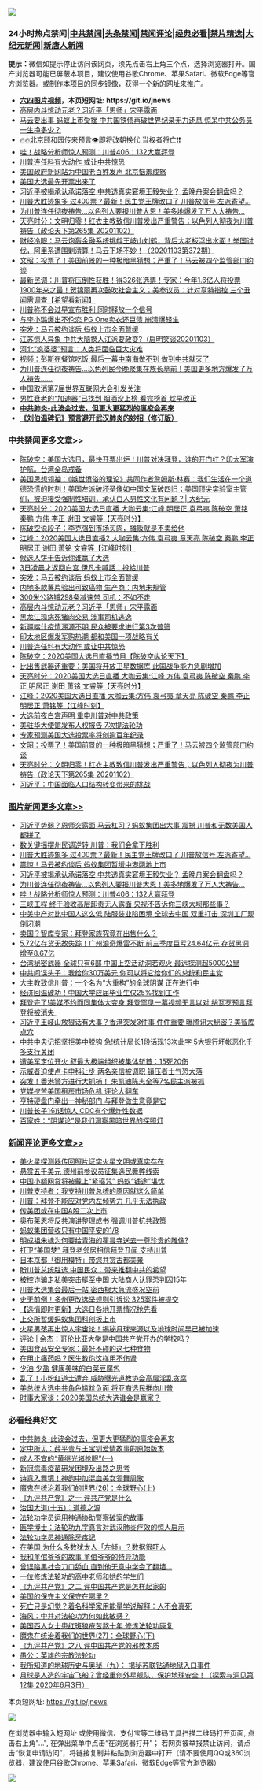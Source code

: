 ![](https://raw.githubusercontent.com/fqnews/bnews/master/64photo/fqnews-qr.jpg)

<div id="tt">
<h3>24小时热点禁闻|<a href="#%E4%B8%AD%E5%85%B1%E7%A6%81%E9%97%BB%E6%9B%B4%E5%A4%9A%E6%96%87%E7%AB%A0">中共禁闻</a>|<a href="#%E5%9B%BE%E7%89%87%E6%96%B0%E9%97%BB%E6%9B%B4%E5%A4%9A%E6%96%87%E7%AB%A0">头条禁闻</a>|<a href="#%E6%96%B0%E9%97%BB%E8%AF%84%E8%AE%BA%E6%9B%B4%E5%A4%9A%E6%96%87%E7%AB%A0">禁闻评论|<a href="#%E5%BF%85%E7%9C%8B%E7%BB%8F%E5%85%B8%E5%A5%BD%E6%96%87">经典必看|<a href="/video.md#%E7%A6%81%E7%89%87%E7%B2%BE%E9%80%89">禁片精选</a>|<a href="https://github.com/fqnews/djy/blob/master/gb/nf1351518.md#1">大纪元新闻</a>|<a href="https://github.com/fqnews/ntdtv/blob/master/gb/prog204.md#1">新唐人新闻</a></h3>
<div><b>提示：</b>微信如提示停止访问该网页，须先点击右上角三个点，选择浏览器打开。国产浏览器可能已屏蔽本项目，建议使用谷歌Chrome、苹果Safari、微软Edge等官方浏览器。或<a href="https://github.com/fqnews/bnews/blob/master/%E5%88%B6%E4%BD%9Cgit%E7%A6%81%E9%97%BB%E9%95%9C%E5%83%8F.md">制作本项目的同步镜像</a>，获得一个新的网址来推广。</div>
<ul>
<li><b><a href="http://d1.bdrive.tk/64.mp4" target="_blank">六四图片视频</a>，本页短网址: https://git.io/jnews</b></li>
<li><a href="/cbnews/20201103/1424994.md">高层内斗惊动元老？习近平「恩师」宋平露面</a></li>
<li><a href="/cnnews/20201103/1425033.md">马云要出事 蚂蚁上市受挫 中共国铁债再破世界纪录无力还息 惊呆中共公务员一生挣多少？</a></li>
<li><a href="/bannedvideo/20201103/1424753.md">🔥🔥北京颐和园传来预言👁️即将改朝换代 当权者将亡❗❗</a></li>
<li><a href="/topimagenews/20201103/1424815.md">哇！战略分析师惊人预测：川普406：132大赢拜登</a></li>
<li><a href="/cbnews/20201103/1424932.md">川普连任料有大动作 或让中共惊恐</a></li>
<li><a href="/cnnews/20201103/1424865.md">美国政府新网站为中国老百姓发声 北京恼羞成怒</a></li>
<li><a href="/worldnews/usa/20201103/1424973.md">美国大选最先开票出来了</a></li>
<li><a href="/topimagenews/20201103/1425096.md">习近平被揭承认承诺落空 中共透真实窘境王毅失业？ 孟晚舟案会翻盘吗？</a></li>
<li><a href="/topimagenews/20201104/1425235.md">川普大胜迹象多 过400票？最新！民主党王牌改口了 川普放信号 左派寄望...</a></li>
<li><a href="/topimagenews/20201103/1424930.md">为川普连任彻夜祷告…以色列人要报川普大恩！美多地爆发了万人大祷告…</a></li>
<li><a href="/cbnews/20201103/1424789.md">天亮时分：文明归零！红衣主教致信川普发出严重警告；以色列人彻夜为川普祷告（政论天下第265集 20201102）</a></li>
<li><a href="/bannedvideo/20201103/1424926.md">财经冷眼：马云炮轰金融系统挑衅王岐山刘鹤，背后大老板浮出水面！举国讨伐，阿里系遭围剿清算！马云下场不妙！（20201103第372期）</a></li>
<li><a href="/cbnews/20201103/1424790.md">文昭：投票了！美国前景的一种极暗黑猜想；严重了！马云被四个监管部门约谈</a></li>
<li><a href="/bannedvideo/20201103/1425039.md">最新民调：川普将压倒性获胜！得326张选票！专家：今年1.6亿人将投票 1900年来之最！贺锦丽再次鼓吹社会主义；美参议员：针对亨特指控 三个丑闻需调查【希望看新闻】</a></li>
<li><a href="/cnnews/20201103/1424863.md">川普称不会过早宣布胜利 同时释放一个信号</a></li>
<li><a href="/yule/20201103/1424985.md">与李小璐爆出不伦恋 PG One卖衣还巨债 崩溃爆轻生</a></li>
<li><a href="/cbnews/20201103/1425108.md">突发：马云被约谈后 蚂蚁上市全面暂缓</a></li>
<li><a href="/bannedvideo/20201103/1424976.md">江苏惊人异象 中共大脑换人江派要政变?（启明笑谈20201103）</a></li>
<li><a href="/comments/20201103/1424859.md">河北“疯婆婆”预言：人类将面临巨大灾难</a></li>
<li><a href="/cnnews/20201103/1424834.md">视频：彭斯在餐馆吃饭 最后一幕中南海做不到 做到中共就灭了</a></li>
<li><a href="/cbnews/20201103/1424687.md">为川普连任彻夜祷告…以色列民今晚聚集在族长墓前！美国更多地方爆发了万人祷告……</a></li>
<li><a href="/headline/20201103/1424998.md">中国取消第7届世界互联网大会引发关注</a></li>
<li><a href="/health/20201103/1424828.md">男性衰老的“加速器”已找到 烟酒没上榜 看完榜首 趁早改正</a></li>
<li><b><a href="/comments/20200211/1275071.md" target="_blank">中共肺炎-此波会过去，但更大更猛烈的瘟疫会再来</a></b></li>
<li><b><a href="/comments/20200207/1272816.md" target="_blank">《刘伯温碑记》预言避开武汉肺炎的妙招（修订版）</a></b></li>
</ul>
</div>

<div class="catlist">
<h3><a href="/cbnews/" target="_blank">中共禁闻</a><span><a href="/cbnews/" target="_blank" rel="nofollow">更多文章>></a></span></h3>
<ul>
<li><a href="/cbnews/20201104/1425344.md" target="_blank">陈破空：美国大选日，最快开票出炉！川普对决拜登，谁的开门红？印太军演护航。台湾全岛戒备</a></li>
<li><a href="/cbnews/20201104/1425337.md" target="_blank">美国思想领袖：《嫉世愤俗的理论》共同作者詹姆斯·林赛：我们生活在一个道德恐慌的时刻！美国左派破坏圣像如中国文革破四旧；美国顶尖实验室主管们，被迫接受强制性培训，承认白人男性文化有问题？| 大纪元</a></li>
<li><a href="/cbnews/20201104/1425331.md" target="_blank">天亮时分：2020美国大选日直播 大咖云集:江峰 明居正 袁弓夷 陈破空 萧铭 秦鹏 方伟 李正 谢田 文睿等【天亮时分】</a></li>
<li><a href="/cbnews/20201104/1425323.md" target="_blank">陈破空说段子：李克强到市场买肉，摊贩就是不卖给他</a></li>
<li><a href="/cbnews/20201104/1425262.md" target="_blank">江峰：2020美国大选日直播2 大咖云集:方伟 袁弓夷 章天亮 陈破空 秦鹏 李正 明居正 谢田 萧铭 文睿等【江峰时刻】</a></li>
<li><a href="/cbnews/20201104/1425259.md" target="_blank">候选人饼干告诉你谁赢了大选</a></li>
<li><a href="/cbnews/20201103/1425163.md" target="_blank">3日凌晨才返回白宫 伊凡卡喊話：投給川普</a></li>
<li><a href="/cbnews/20201103/1425108.md" target="_blank">突发：马云被约谈后 蚂蚁上市全面暂缓</a></li>
<li><a href="/cbnews/20201103/1425028.md" target="_blank">内地多款薯片验出可致癌物 生产商：内地未规管</a></li>
<li><a href="/cbnews/20201103/1425027.md" target="_blank">300米公路铺298条减速带 司机：不如不走</a></li>
<li><a href="/cbnews/20201103/1424994.md" target="_blank">高层内斗惊动元老？习近平「恩师」宋平露面</a></li>
<li><a href="/cbnews/20201103/1424993.md" target="_blank">黑龙江现病死猪肉交易 涉事司机逃逸</a></li>
<li><a href="/cbnews/20201103/1424975.md" target="_blank">新疆喀什疫情溯源不明 民众被要求进行第3次普筛</a></li>
<li><a href="/cbnews/20201103/1424958.md" target="_blank">印太地区爆发军购热潮 都和美国一项战略有关</a></li>
<li><a href="/cbnews/20201103/1424932.md" target="_blank">川普连任料有大动作 或让中共惊恐</a></li>
<li><a href="/cbnews/20201103/1424924.md" target="_blank">陈破空：2020美国大选日直播节目【陈破空纵论天下】</a></li>
<li><a href="/cbnews/20201103/1424904.md" target="_blank">比出售武器还重要：美国将开放卫星数据库 此国战争能力急剧增加</a></li>
<li><a href="/cbnews/20201103/1424900.md" target="_blank">天亮时分：2020美国大选日直播 大咖云集:江峰 方伟 袁弓夷 陈破空 秦鹏 李正 明居正 谢田 萧铭 文睿等【天亮时分】</a></li>
<li><a href="/cbnews/20201103/1424899.md" target="_blank">江峰：2020美国大选日直播 大咖云集:方伟 袁弓夷 章天亮 陈破空 秦鹏 李正 明居正 萧铭等【江峰时刻】</a></li>
<li><a href="/cbnews/20201103/1424889.md" target="_blank">大选前夜白宫声明 重申川普对中共政策</a></li>
<li><a href="/cbnews/20201103/1424792.md" target="_blank">美驻华大使馆发布人权报告 7次提法轮功</a></li>
<li><a href="/cbnews/20201103/1424791.md" target="_blank">专家预测美国大选投票率将创逾百年纪录</a></li>
<li><a href="/cbnews/20201103/1424790.md" target="_blank">文昭：投票了！美国前景的一种极暗黑猜想；严重了！马云被四个监管部门约谈</a></li>
<li><a href="/cbnews/20201103/1424789.md" target="_blank">天亮时分：文明归零！红衣主教致信川普发出严重警告；以色列人彻夜为川普祷告（政论天下第265集 20201102）</a></li>
<li><a href="/cbnews/20201103/1424730.md" target="_blank">习近平：中国面临人口结构转变带来的挑战</a></li>

</ul>
</div>
<div class="catlist">
<h3><a href="/topimagenews/" target="_blank">图片新闻</a><span><a href="/topimagenews/" target="_blank" rel="nofollow">更多文章>></a></span></h3>
<ul>
<li><a href="/topimagenews/20201104/1425286.md" target="_blank">习近平势弱？恩师突露面 马云杠习？蚂蚁集团出大事 震撼 川普和无数美国人都拼了</a></li>
<li><a href="/topimagenews/20201104/1425285.md" target="_blank">数关键摇摆州民调逆转 川普：我们会拿下胜利</a></li>
<li><a href="/topimagenews/20201104/1425235.md" target="_blank">川普大胜迹象多 过400票？最新！民主党王牌改口了 川普放信号 左派寄望&#8230;</a></li>
<li><a href="/topimagenews/20201104/1425213.md" target="_blank">震惊！马云被约谈后 蚂蚁集团暂缓中港两地上市</a></li>
<li><a href="/topimagenews/20201103/1425096.md" target="_blank">习近平被揭承认承诺落空 中共透真实窘境王毅失业？ 孟晚舟案会翻盘吗？</a></li>
<li><a href="/topimagenews/20201103/1424930.md" target="_blank">为川普连任彻夜祷告…以色列人要报川普大恩！美多地爆发了万人大祷告…</a></li>
<li><a href="/topimagenews/20201103/1424815.md" target="_blank">哇！战略分析师惊人预测：川普406：132大赢拜登</a></li>
<li><a href="/topimagenews/20201102/1424503.md" target="_blank">三峡工程 终于验收高层卸责无人露面 央视不告诉你三峡大坝那些事？</a></li>
<li><a href="/topimagenews/20201102/1424443.md" target="_blank">中美中产对比中国人这么低 陆服装业陷困境 全球去中国 双重打击 深圳工厂现倒闭潮</a></li>
<li><a href="/topimagenews/20201102/1424365.md" target="_blank">卖国？智库专家：拜登家族究竟在出售什么？</a></li>
<li><a href="/topimagenews/20201102/1424363.md" target="_blank">5.72亿存货无故失踪！广州浪奇爆雷不断 前三季度巨亏24.64亿元 存货黑洞增至8.67亿</a></li>
<li><a href="/topimagenews/20201102/1424345.md" target="_blank">台湾秘密武器 全球只有6部 中国上空活动洞若观火 最远探测超5000公里</a></li>
<li><a href="/topimagenews/20201102/1424335.md" target="_blank">中共间谍头子：我给你30万美元 你可以将它给你们的总统和民主党</a></li>
<li><a href="/topimagenews/20201102/1424290.md" target="_blank">大主教致信川普：一个名为“大重构”的全球阴谋 正在进行中</a></li>
<li><a href="/topimagenews/20201102/1424179.md" target="_blank">经济回温破功！中国大学应届毕业生仅25%找到工作</a></li>
<li><a href="/topimagenews/20201102/1424079.md" target="_blank">拜登完了!美媒不约而同集体大变身 拜登罕见一幕视频无言以对 纳瓦罗预言拜登将被消失 </a></li>
<li><a href="/topimagenews/20201102/1424072.md" target="_blank">习近平王岐山放狠话有大事？香港突发3件事 件件重要 曝腾讯大秘密？美智库点穴</a></li>
<li><a href="/topimagenews/20201101/1423948.md" target="_blank">中共中央记招坚拒美中脱钩 急!统计局长1段话现13次此字 5大银行坏帐恶化千多支行关闭</a></li>
<li><a href="/topimagenews/20201101/1423886.md" target="_blank">遭美军定位开火 叙最大极端组织被集体斩首：15死20伤</a></li>
<li><a href="/topimagenews/20201101/1423826.md" target="_blank">示威者迫使卢卡申科让步 两名亲信被调职 镇压者士气恐大落</a></li>
<li><a href="/topimagenews/20201101/1423825.md" target="_blank">突发！香港警方进行大抓捕！ 朱凯廸陈志全等7名民主派被抓</a></li>
<li><a href="/topimagenews/20201101/1423611.md" target="_blank">党媒挖苦美国租房市场危机 评论大翻车</a></li>
<li><a href="/topimagenews/20201101/1423610.md" target="_blank">亨特硬盘门牵出一神秘部门 与拜登做生意竟是它</a></li>
<li><a href="/topimagenews/20201031/1423563.md" target="_blank">川普长子1句话惊人 CDC有个爆炸性数据</a></li>
<li><a href="/comments/20201031/1423298.md" target="_blank">百家姓：“阴谋论”是我们洞察黑暗世界的探照灯</a></li>

</ul>
</div>
<div class="catlist">
<h3><a href="/comments/" target="_blank">新闻评论</a><span><a href="/comments/" target="_blank" rel="nofollow">更多文章>></a></span></h3>
<ul>
<li><a href="/comments/20201104/1425372.md" target="_blank">美火星探测器传回照片证实火星文明或真实存在</a></li>
<li><a href="/comments/20201104/1425343.md" target="_blank">悬赏五千美元 德州前参议员征集选民舞弊线索</a></li>
<li><a href="/comments/20201104/1425336.md" target="_blank">中国小额网贷将被戴上“紧箍咒” 蚂蚁“钱途”堪忧</a></li>
<li><a href="/comments/20201104/1425318.md" target="_blank">川普支持者：我支持川普总统的原因就这么简单</a></li>
<li><a href="/comments/20201104/1425303.md" target="_blank">川普：拜登不能应对党内左倾势力 几乎无法执政</a></li>
<li><a href="/comments/20201104/1425302.md" target="_blank">传美团或在中国A股二次上市</a></li>
<li><a href="/comments/20201104/1425275.md" target="_blank">奥布莱恩将反共演讲整理成书 强调川普抗共政策</a></li>
<li><a href="/comments/20201104/1425274.md" target="_blank">蚂蚁集团营收只有中国平安的1/8</a></li>
<li><a href="/comments/20201104/1425273.md" target="_blank">明成祖朱棣为何要给青海的瞿昙寺送去一尊珍贵的雕像?</a></li>
<li><a href="/comments/20201104/1425258.md" target="_blank">扞卫“美国梦” 拜登老邻居相信拜登丑闻 支持川普</a></li>
<li><a href="/comments/20201104/1425257.md" target="_blank">日本京都「御用模特」带您共赏古都美景</a></li>
<li><a href="/comments/20201104/1425229.md" target="_blank">盼川普总统胜选 中国民众：带来推翻中共的希望</a></li>
<li><a href="/comments/20201104/1425228.md" target="_blank">被控诈骗走私美突击艇至中国 大陆商人认罪恐判囚15年</a></li>
<li><a href="/comments/20201104/1425227.md" target="_blank">川普大选集会最后一站 密西根大急流盛况空前</a></li>
<li><a href="/comments/20201104/1425226.md" target="_blank">史无前例！多州更改选举规则引诉讼 325案件被提交</a></li>
<li><a href="/comments/20201103/1425205.md" target="_blank">【选情即时更新】大选日各地开票情况抢先看</a></li>
<li><a href="/comments/20201103/1425204.md" target="_blank">上交所暂缓蚂蚁集团科创板上市</a></li>
<li><a href="/comments/20201103/1425203.md" target="_blank">火星男孩再出惊人宇宙论！揭秘月球来源以及地球时间早已被加速</a></li>
<li><a href="/comments/20201103/1425198.md" target="_blank">评论 | 余杰：哥伦比亚大学是中国共产党开办的学校吗？</a></li>
<li><a href="/comments/20201103/1425158.md" target="_blank">美国食品安全专家：最好不碰的这七种食物</a></li>
<li><a href="/comments/20201103/1425157.md" target="_blank">在用止痛药吗？医生教你这样用不伤肾</a></li>
<li><a href="/comments/20201103/1425156.md" target="_blank">少油 少盐 健康美味的白菜豆腐包</a></li>
<li><a href="/comments/20201103/1425105.md" target="_blank">乱了！小粉红道士遭弃 威胁曝光道教协会高层淫乱贪腐</a></li>
<li><a href="/comments/20201103/1425104.md" target="_blank">美总统大选中共角色尴尬负面 将亚裔选民推向川普</a></li>
<li><a href="/comments/20201103/1425103.md" target="_blank">时事大家谈：2020美国总统大选谁会是赢家？</a></li>

</ul>
</div>

<div class="catlist">
<h3>必看经典好文</h3>
<ul>
<li><a href="/comments/20200211/1275071.md" target="_blank">中共肺炎-此波会过去，但更大更猛烈的瘟疫会再来</a></li>
<li><a href="/comments/20200616/1345658.md" target="_blank">定中所见：薛平贵与王宝钏爱情故事的原始版本</a></li>
<li><a href="/lifebaike/20200527/1334909.md" target="_blank">成人不宜的“黄继光堵枪眼”(一)</a></li>
<li><a href="/comments/20200917/1029129.md" target="_blank">新冠病毒疫苗研发困境及出路之思考</a></li>
<li><a href="/topimagenews/20170208/656009.md" target="_blank">诗意入舞境！神韵中加混血美女领舞周歌</a></li>
<li><a href="/comments/20181210/1044798.md" target="_blank">魔鬼在统治着我们的世界(26)：全球野心(上)</a></li>
<li><a href="/bookonline/20131116/201056.md" target="_blank">《九评共产党》之一 评共产党是什么</a></li>
<li><a href="/topimagenews/20180322/917868.md" target="_blank">治国大道(十五)：道德之源</a></li>
<li><a href="/cbnews/20170626/780479.md" target="_blank">法轮功学员运用神通协助警察破案的故事</a></li>
<li><a href="/comments/20200820/1382989.md" target="_blank">医学博士：法轮功九字真言对武汉肺炎疗效的惊人启示</a></li>
<li><a href="/health/20170626/780263.md" target="_blank">法轮功学员神通除牙疼记</a></li>
<li><a href="/comments/20200427/1319933.md" target="_blank">在美国 为什么多数犹太人「左倾」？数据很吓人</a></li>
<li><a href="/tculture/20200917/1398046.md" target="_blank">我和羊倌爷爷的故事 羊倌爷爷的特异功能</a></li>
<li><a href="/topimagenews/20200928/1404412.md" target="_blank">曾误陷黑社会刀口舔血 直到他无意中学会了翻墙&#8230;</a></li>
<li><a href="/cbnews/20200702/1354550.md" target="_blank">一位修炼法轮功的高中老师和她的学生们</a></li>
<li><a href="/bookonline/20131116/201055.md" target="_blank">《九评共产党》之二 评中国共产党是怎样起家的</a></li>
<li><a href="/lifebaike/20200520/1331379.md" target="_blank">美国的保守主义保守在哪里？</a></li>
<li><a href="/comments/20200704/1355375.md" target="_blank">死亡只是幻觉？着名科学家用能量学说解释：人不会真死</a></li>
<li><a href="/comments/20191218/1228234.md" target="_blank">海风：中共对法轮功为何如此敏感？</a></li>
<li><a href="/comments/20190126/1070164.md" target="_blank">美国西人女士患红斑狼疮苦熬十年 修炼法轮功康复</a></li>
<li><a href="/comments/20181224/1052333.md" target="_blank">魔鬼在统治着我们的世界(27)：全球野心(下)</a></li>
<li><a href="/bookonline/20131116/201047.md" target="_blank">《九评共产党》之八 评中国共产党的邪教本质</a></li>
<li><a href="/comments/20200313/1292991.md" target="_blank">愚公：英雄的宗教法轮功</a></li>
<li><a href="/topimagenews/20180325/919134.md" target="_blank">我所知道的地球历史与奥秘（九）： 揭秘苏联钻通地狱入口事件</a></li>
<li><a href="/comments/20200712/1359456.md" target="_blank">月球是人造的宇宙飞船？曾经重创外星舰队，保护地球安全！（探索与洞见第12集 2020年6月3日）</a></li>

</ul>
</div>

本页短网址: https://git.io/jnews

![](https://raw.githubusercontent.com/fqnews/bnews/master/64photo/fqnews-qr.jpg)

在浏览器中输入短网址 或使用微信、支付宝等二维码工具扫描二维码打开页面, 点击右上角"...", 在弹出菜单中点击“在浏览器打开”； 若网页被举报禁止访问，请点击“恢复申请访问”，将链接复制并粘贴到浏览器中打开（请不要使用QQ或360浏览器，建议使用谷歌Chrome、苹果Safari、微软Edge等官方浏览器）

![](https://raw.githubusercontent.com/fqnews/bnews/master/64photo/wx.jpg)